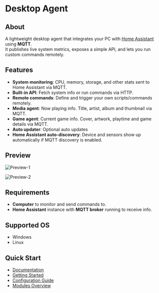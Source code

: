 # Desktop Agent

## About
A lightweight desktop agent that integrates your PC with [Home Assistant](https://www.home-assistant.io/) using **MQTT**.  
It publishes live system metrics, exposes a simple API, and lets you run custom commands remotely.


## Features
- **System monitoring**: CPU, memory, storage, and other stats sent to Home Assistant via MQTT.
- **Built-in API**: Fetch system info or run commands via HTTP.
- **Remote commands**: Define and trigger your own scripts/commands remotely.
- **Media agent**: Now playing info. Title, artist, album and thumbnail via MQTT.
- **Game agent**: Current game info. Cover, artwork, playtime and game details via MQTT.
- **Auto updater**: Optional auto updates
- **Home Assistant auto-discovery**: Device and sensors show up automatically if MQTT discovery is enabled.


## Preview 
![Preview-1](https://files.rigslab.com/-erdT25Y4Qp/Desktop_Agent_Dash_Example-1-rs.png) 

![Preview-2](https://files.rigslab.com/-z6CLA92Fao/Desktop_Agent_Dash_Example-2-rs.png)


## Requirements
- **Computer** to monitor and send commands to.
- **Home Assistant** instance with **MQTT broker** running to receive info.


## Supported OS
- Windows
- Linux

## Quick Start
- [Documentation](https://github.com/rig0/desktop-agent/wiki)
- [Getting Started](https://github.com/rig0/desktop-agent/wiki/Getting-Started)
- [Configuration Guide](https://github.com/rig0/desktop-agent/wiki/Configuration)
- [Modules Overview](https://github.com/rig0/desktop-agent/wiki/Modules)
